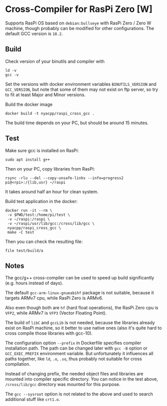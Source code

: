 # Cross-Compiler for RasPi Zero [W]

Supports RasPi OS based on `debian:bullseye` with RasPi Zero / Zero W machine, though probably can be modified for other configurations. The default GCC version is `10.2`.

## Build
Check version of your binutils and compiler with
```
ld -v
gcc -v
```

Set the versions with docker environment variables `BINUTILS_VERSION` and `GCC_VERSION`, but note that some  of them may not exist on ftp server, so try to fit at least Major and Minor versions.

Build the docker image
```
docker build -t nyacpp/raspi_cross_gcc .
```

The build time depends on your PC, but should be around 15 minutes.

## Test
Make sure gcc is installed on RasPi:
```
sudo apt install g++
```

Then on your PC, copy libraries from RasPi:
```
rsync -rlu --del --copy-unsafe-links --info=progress2 pi@<rpi>:/{lib,usr} ~/raspi
```

It takes around half an hour for clean system.

Build test application in the docker:
```
docker run -it --rm \
 -v $PWD/test:/home/pi/test \
 -v ~/raspi:/raspi \
 -v ~/raspi/usr/lib/gcc:/cross/lib/gcc \
 nyacpp/raspi_cross_gcc \
 make -C test
```

Then you can check the resulting file: 
```
file test/build/a
```

## Notes
The gcc/g++ cross-compiler can be used to speed up build significantly (e.g. hours instead of days).

The default `gcc-arm-linux-gnueabihf` package is not suitable, because it targets ARMv7 cpu, while RasPi Zero is ARMv6.

Also even though both are `hf` (hard float operations), the RasPi Zero cpu is `VFP2`, while ARMv7 is `VFP3` (Vector Floating Point).

The build of `libC` and `gccLib` is not needed, because the libraries already exist on RasPi machine, so it better to use native ones (also it's quite hard to cross compile those libraries with gcc-10). 

The configuration option `--prefix` in Dockerfile specifies compiler installation path. The path can be changed later with `gcc -B` option or `GCC_EXEC_PREFIX` environment variable. But unfortunately it influences all paths together, like `ld`, `.o`, `.so`, thus probably not suitable for cross compilation.

Instead of changing prefix, the needed object files and libraries are mounted into compiler specific directory. You can notice in the test above, `/cross/lib/gcc` directory was mounted for this purpose.

The `gcc --sysroot` option is not related to the above and used to search additional stuff like `crt1.o`.
